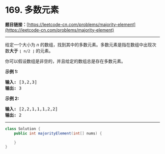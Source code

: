 # 169. 多数元素

**题目链接：**[https://leetcode-cn.com/problems/majority-element](https://leetcode-cn.com/problems/majority-element)

---

<div class="content__1Y2H">
 <div class="notranslate">
  <p>给定一个大小为 <em>n </em>的数组，找到其中的多数元素。多数元素是指在数组中出现次数<strong>大于</strong>&nbsp;<code>⌊ n/2 ⌋</code>&nbsp;的元素。</p> 
  <p>你可以假设数组是非空的，并且给定的数组总是存在多数元素。</p> 
  <p><strong>示例&nbsp;1:</strong></p> 
  <pre class="language-text"><strong>输入:</strong> [3,2,3]
<strong>输出:</strong> 3</pre> 
  <p><strong>示例&nbsp;2:</strong></p> 
  <pre class="language-text"><strong>输入:</strong> [2,2,1,1,1,2,2]
<strong>输出:</strong> 2
</pre> 
 </div>
</div>

---

```java
class Solution {
    public int majorityElement(int[] nums) {
        
    }
}
```